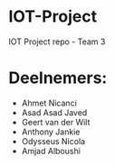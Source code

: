 # IOT-Project
IOT Project repo - Team 3 

# Deelnemers:
- Ahmet Nicanci
- Asad Asad Javed
- Geert van der Wilt
- Anthony Jankie
- Odysseus Nicola
- Amjad Alboushi